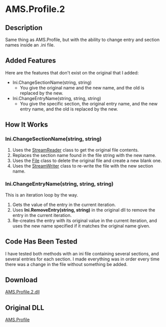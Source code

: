 # AMS.Profile.2
## Description
Same thing as AMS.Profile, but with the ability to change entry and section names inside an .ini file.

## Added Features
Here are the features that don't exist on the original that I added:
  - Ini.ChangeSectionName(string, string)
    - You give the original name and the new name, and the old is replaced by the new.
  - Ini.ChangeEntryName(string, string, string)
    - You give the specific section, the original entry name, and the new entry name, and the old is replaced by the new.

## How It Works
### Ini.ChangeSectionName(string, string)
1. Uses the [StreamReader](https://docs.microsoft.com/en-us/dotnet/api/system.io.streamreader?view=net-6.0) class to get the original file contents.
2. Replaces the section name found in the file string with the new name.
3. Uses the [File](https://docs.microsoft.com/en-us/dotnet/api/system.io.file?view=net-6.0) class to delete the original file and create a new blank one.
4. Uses the [StreamWriter](https://docs.microsoft.com/en-us/dotnet/api/system.io.streamwriter?view=net-6.0) class to re-write the file with the new section name.

### Ini.ChangeEntryName(string, string, string)
This is an iteration loop by the way.
1. Gets the value of the entry in the current iteration.
2. Uses **Ini.RemoveEntry(string, string)** in the original dll to remove the entry in the current iteration.
3. Re-creates the entry with its original value in the current iteration, and uses the new name specified if it matches the original name given.

## Code Has Been Tested
I have tested both methods with an ini file containing several sections, and several entries for each section. I made everything was in order every time there was a change in the file without something be added.

## Download
[AMS.Profile.2.dll](https://github.com/Lexz-08/AMS.Profile.2/releases/download/ams.profile.2/AMS.Profile.2.dll)

## Original DLL
[AMS.Profile](https://www.nuget.org/packages/Ams.Profile/)
